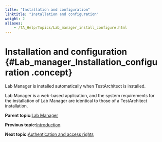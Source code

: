 ```yaml
--- 
title: "Installation and configuration"
linktitle: "Installation and configuration"
weight: 2
aliases: 
    - /TA_Help/Topics/Lab_manager_install_configure.html
---
```

# Installation and configuration {#Lab_manager_Installation_configuration .concept}

Lab Manager is installed automatically when TestArchitect is installed.

Lab Manager is a web-based application, and the system requirements for the installation of Lab Manager are identical to those of a TestArchitect installation.

**Parent topic:**[Lab Manager](../../TA_Help/Topics/Lab_manager.html)

**Previous topic:**[Introduction](../../TA_Help/Topics/Lab_manager_intro.html)

**Next topic:**[Authentication and access rights](../../TA_Help/Topics/Lab_manager_authentication.html)


